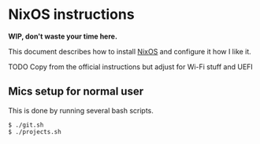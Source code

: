 # NixOS instructions

**WIP, don't waste your time here.**

This document describes how to install [NixOS](https://nixos.org) and
configure it how I like it.

TODO Copy from the official instructions but adjust for Wi-Fi stuff and UEFI

## Mics setup for normal user

This is done by running several bash scripts.

```
$ ./git.sh
$ ./projects.sh
```
